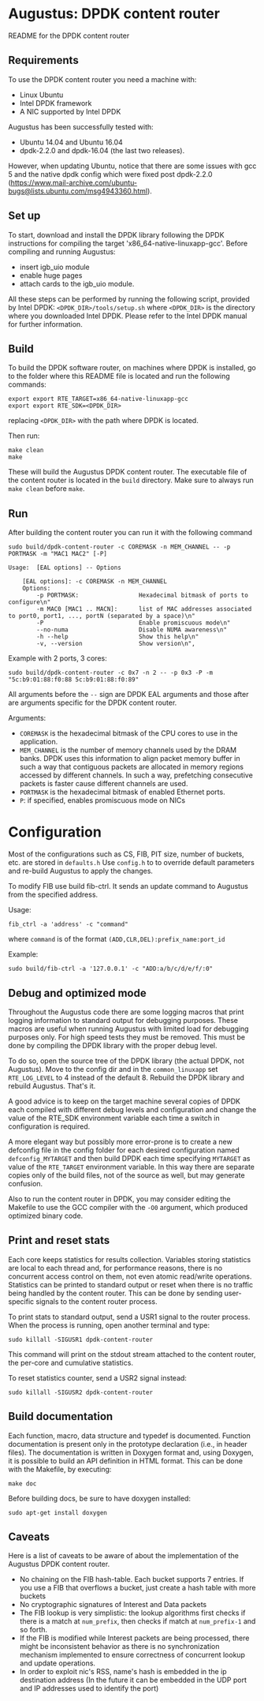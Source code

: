 # Augustus: DPDK content router

README for the DPDK content router

## Requirements
To use the DPDK content router you need a machine with:
 * Linux Ubuntu
 * Intel DPDK framework
 * A NIC supported by Intel DPDK

Augustus has been successfully tested with:
 * Ubuntu 14.04 and Ubuntu 16.04 
 * dpdk-2.2.0 and dpdk-16.04 (the last two releases).

However, when updating Ubuntu, notice that there are some issues with gcc 5 and the native dpdk config which were fixed post dpdk-2.2.0 
(https://www.mail-archive.com/ubuntu-bugs@lists.ubuntu.com/msg4943360.html).

## Set up
To start, download and install the DPDK library following the DPDK instructions for compiling the target 'x86_64-native-linuxapp-gcc'. 
Before compiling and running Augustus: 
 * insert igb_uio module
 * enable huge pages
 * attach cards to the igb_uio module.

All these steps can be performed by running the following script, provided by Intel DPDK: `<DPDK_DIR>/tools/setup.sh`
where `<DPDK_DIR>` is the directory where you downloaded Intel DPDK.
Please refer to the Intel DPDK manual for further information.


## Build
To build the DPDK software router, on machines where DPDK is installed, go to the folder where this README file is located 
and run the following commands:

    export export RTE_TARGET=x86_64-native-linuxapp-gcc
    export export RTE_SDK=<DPDK_DIR>

replacing `<DPDK_DIR>` with the path where DPDK is located.

Then run:

    make clean
    make

These will build the Augustus DPDK content router. The executable file of the content router is located in the `build` directory.
Make sure to always run `make clean` before `make`.

## Run
After building the content router you can run it with the following command

    sudo build/dpdk-content-router -c COREMASK -n MEM_CHANNEL -- -p PORTMASK -m "MAC1 MAC2" [-P] 
    
    Usage:	[EAL options] -- Options
		
		[EAL options]: -c COREMASK -n MEM_CHANNEL
		Options:
			-p PORTMASK:                 Hexadecimal bitmask of ports to configure\n"
			-m MAC0 [MAC1 .. MACN]:      list of MAC addresses associated to port0, port1, ..., portN (separated by a space)\n"
			-P                           Enable promiscuous mode\n"
			--no-numa                    Disable NUMA awareness\n"
			-h --help                    Show this help\n"
			-v, --version                Show version\n",
    
    
Example with 2 ports, 3 cores:

    sudo build/dpdk-content-router -c 0x7 -n 2 -- -p 0x3 -P -m "5c:b9:01:88:f0:88 5c:b9:01:88:f0:89"
    
All arguments before the `--` sign are DPDK EAL arguments and those after are arguments specific for the DPDK content 
router.

Arguments:
 * `COREMASK` is the hexadecimal bitmask of the CPU cores to use in the application.
 * `MEM_CHANNEL` is the number of memory channels used by the DRAM banks. DPDK uses this information to align packet memory
   buffer in such a way that contiguous packets are allocated in memory regions accessed by different channels. In such a way, 
   prefetching consecutive packets is faster cause different channels are used.
 * `PORTMASK` is the hexadecimal bitmask of enabled Ethernet ports.
 * `P`: if specified, enables promiscuous mode on NICs

# Configuration
Most of the configurations such as CS, FIB, PIT size, number of buckets, etc. are stored in `defaults.h`
Use `config.h` to to override default parameters and re-build Augustus to apply the changes.

To modify FIB use build fib-ctrl. It sends an update command to Augustus from the specified address.

Usage:

	fib_ctrl -a 'address' -c "command"

where `command` is of the format `(ADD,CLR,DEL):prefix_name:port_id`
	 
Example:

	sudo build/fib-ctrl -a '127.0.0.1' -c "ADD:a/b/c/d/e/f/:0"

## Debug and optimized mode
Throughout the Augustus code there are some logging macros that print logging information to standard output for debugging 
purposes. These macros are useful when running Augustus with limited load for debugging purposes only. For high speed tests 
they must be removed. This must be done by compiling the DPDK library with the proper debug level.

To do so, open the source tree of the DPDK library (the actual DPDK, not Augustus). Move to the config dir and in the 
`common_linuxapp` set `RTE_LOG_LEVEL` to 4 instead of the default 8. Rebuild the DPDK library and rebuild Augustus. That's it.

A good advice is to keep on the target machine several copies of DPDK each compiled with different debug levels and configuration 
and change the value of the RTE_SDK environment variable each time a switch in configuration is required.

A more elegant way but possibly more error-prone is to create a new defconfig file in the config folder for each desired 
configuration named 
`defconfig_MYTARGET` and then build DPDK each time specifying `MYTARGET` as value of the `RTE_TARGET` environment variable. In 
this way there are separate copies only of the build files, not of the source as well, but may generate confusion.

Also to run the content router in DPDK, you may consider editing the Makefile to use the GCC compiler with the `-O0` argument,
which produced optimized binary code.

## Print and reset stats
Each core keeps statistics for results collection. Variables storing statistics are local to each thread and, for performance 
reasons, there is no concurrent access control on them, not even atomic read/write operations. Statistics can be printed to 
standard output or reset when there is no traffic being handled by the content router. This can be done by sending user-specific 
signals to the content router process.

To print stats to standard output, send a USR1 signal to the router process. When the process is running, open another terminal 
and type:

    sudo killall -SIGUSR1 dpdk-content-router

This command will print on the stdout stream attached to the content router, the per-core and cumulative statistics.

To reset statistics counter, send a USR2 signal instead:

    sudo killall -SIGUSR2 dpdk-content-router 

## Build documentation
Each function, macro, data structure and typedef is documented. Function documentation is present only in the prototype declaration 
(i.e., in header files). The documentation is written in Doxygen format and, using Doxygen, it is possible to build an API definition 
in HTML format. This can be done with the Makefile, by executing:

    make doc
    
Before building docs, be sure to have doxygen installed:

    sudo apt-get install doxygen
    
## Caveats
Here is a list of caveats to be aware of about the implementation of the Augustus DPDK content router.
 * No chaining on the FIB hash-table. Each bucket supports 7 entries. If you use a FIB that overflows a bucket, just create a hash
   table with more buckets
 * No cryptographic signatures of Interest and Data packets
 * The FIB lookup is very simplistic: the lookup algorithms first checks if there is a match at `num_prefix`, then checks if match
   at `num_prefix-1` and so forth.
 * If the FIB is modified while Interest packets are being processed, there might be inconsistent behavior as there is no synchronization
   mechanism implemented to ensure correctness of concurrent lookup and update operations.
 * In order to exploit nic's RSS, name's hash is embedded in the ip destination address (In the future it can be embedded in the UDP port 
   and IP addresses used to identify the port)
